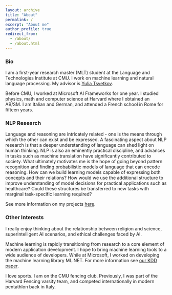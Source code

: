 ```yaml
---
layout: archive
title: "About"
permalink: /
excerpt: "About me"
author_profile: true
redirect_from: 
  - /about/
  - /about.html
---
```


### Bio
I am a first-year research master (MLT) student at the Language and Technologies Institute at CMU. I work on machine learning and natural language processing. My advisor is [Yulia Tsvetkov](https://www.cs.cmu.edu/~ytsvetko/).

Before CMU, I worked at Microsoft AI Frameworks for one year. I studied physics, math and computer science at Harvard where I obtained an AB/SM.
I am Italian and German, and attended a French school in Rome for fifteen years.

### NLP Research
Language and reasoning are intricately related - one is the means through which the other can exist and be expressed. A fascinating aspect about NLP research is that a deeper understanding of language can shed light on human thinking. NLP is also an eminently practical discipline, and advances in tasks such as machine translation have significantly contributed to society. What ultimately motivates me is the hope of going beyond pattern recognition and finding probabilistic models of language that can encode reasoning. How can we build learning models capable of expressing both concepts and their relations? How would we use the additional structure to improve understanding of model decisions for practical applications such as healthcare? Could these structures be transferred to new tasks with marginal task-specific learning required?

See more information on my projects [here](https://artidoro.github.io/projects).

### Other Interests
I really enjoy thinking about the relationship between religion and science, superintelligent AI scenarios, and ethical challenges faced by AI.

Machine learning is rapidly transitioning from research to a core element of modern application development. I hope to bring machine learning tools to a wide audience of developers. While at Microsoft, I worked on developing the machine learning library ML<span></span>.NET. For more information see [our KDD paper](https://arxiv.org/abs/1905.05715).

I love sports. I am on the CMU fencing club. Previously, I was part of the Harvard Fencing varsity team, and competed internationally in modern pentathlon back in Italy.